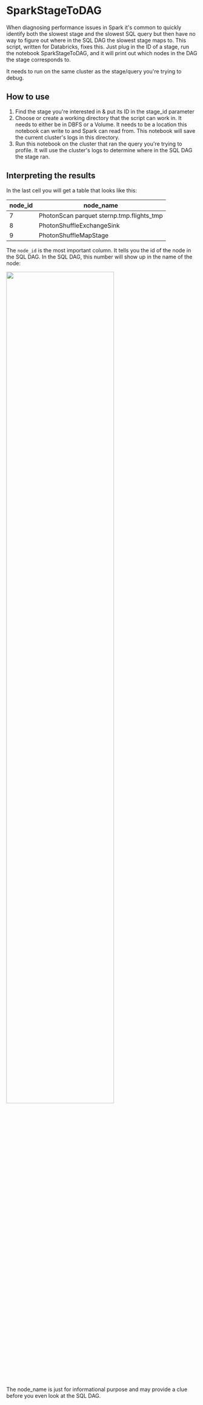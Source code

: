 # SparkStageToDAG

When diagnosing performance issues in Spark it's common to quickly identify both the slowest stage and the slowest SQL query but then have no way to figure out where in the SQL DAG the slowest stage maps to. This script, written for Databricks, fixes this. Just plug in the ID of a stage, run the notebook SparkStageToDAG, and it will print out which nodes in the DAG the stage corresponds to.

It needs to run on the same cluster as the stage/query you're trying to debug.

## How to use

1. Find the stage you're interested in & put its ID in the stage_id parameter
1. Choose or create a working directory that the script can work in.  It needs to either be in DBFS or a Volume.  It needs to be a location this notebook can write to and Spark can read from.  This notebook will save the current cluster's logs in this directory.
1. Run this notebook on the cluster that ran the query you're trying to profile.  It will use the cluster's logs to determine where in the SQL DAG the stage ran.

## Interpreting the results

In the last cell you will get a table that looks like this:

|node_id|node_name|
|-------|---------|
|7|PhotonScan parquet sternp.tmp.flights_tmp|
|8|PhotonShuffleExchangeSink|
|9|PhotonShuffleMapStage|

The `node_id` is the most important column.  It tells you the id of the node in the SQL DAG.  In the SQL DAG, this number will show up in the name of the node:  

<img src="https://peterstern.blob.core.windows.net/publicfiles/get_stage_sql_dag.png" width=75%>

The node_name is just for informational purpose and may provide a clue before you even look at the SQL DAG.  
